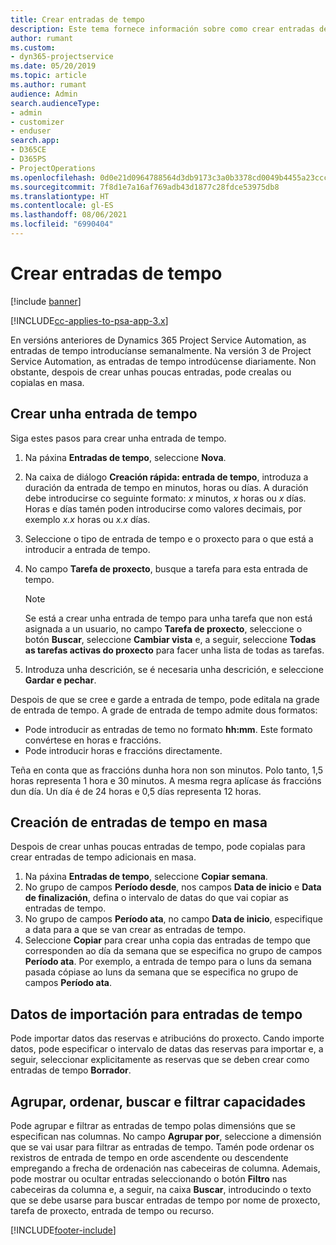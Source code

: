 ```yaml
---
title: Crear entradas de tempo
description: Este tema fornece información sobre como crear entradas de tempo.
author: rumant
ms.custom:
- dyn365-projectservice
ms.date: 05/20/2019
ms.topic: article
ms.author: rumant
audience: Admin
search.audienceType:
- admin
- customizer
- enduser
search.app:
- D365CE
- D365PS
- ProjectOperations
ms.openlocfilehash: 0d0e21d0964788564d3db9173c3a0b3378cd0049b4455a23ccc1bccd1c21d9e7
ms.sourcegitcommit: 7f8d1e7a16af769adb43d1877c28fdce53975db8
ms.translationtype: HT
ms.contentlocale: gl-ES
ms.lasthandoff: 08/06/2021
ms.locfileid: "6990404"
---
```

# <a name="create-time-entries"></a>Crear entradas de tempo

[!include [banner](../includes/psa-now-project-operations.md)]

[!INCLUDE[cc-applies-to-psa-app-3.x](../includes/cc-applies-to-psa-app-3x.md)]

En versións anteriores de Dynamics 365 Project Service Automation, as entradas de tempo introducíanse semanalmente. Na versión 3 de Project Service Automation, as entradas de tempo introdúcense diariamente. Non obstante, despois de crear unhas poucas entradas, pode crealas ou copialas en masa.

## <a name="create-a-time-entry"></a>Crear unha entrada de tempo

Siga estes pasos para crear unha entrada de tempo.

1. Na páxina **Entradas de tempo**, seleccione **Nova**.
2. Na caixa de diálogo **Creación rápida: entrada de tempo**, introduza a duración da entrada de tempo en minutos, horas ou días. A duración debe introducirse co seguinte formato: *x* minutos, *x* horas ou *x* días. Horas e días tamén poden introducirse como valores decimais, por exemplo *x.x* horas ou *x.x* días.
3. Seleccione o tipo de entrada de tempo e o proxecto para o que está a introducir a entrada de tempo.
4. No campo **Tarefa de proxecto**, busque a tarefa para esta entrada de tempo.

    > [!NOTE]
    > Se está a crear unha entrada de tempo para unha tarefa que non está asignada a un usuario, no campo **Tarefa de proxecto**, seleccione o botón **Buscar**, seleccione **Cambiar vista** e, a seguir, seleccione **Todas as tarefas activas do proxecto** para facer unha lista de todas as tarefas.

5. Introduza unha descrición, se é necesaria unha descrición, e seleccione **Gardar e pechar**.

Despois de que se cree e garde a entrada de tempo, pode editala na grade de entrada de tempo. A grade de entrada de tempo admite dous formatos:

- Pode introducir as entradas de temo no formato **hh:mm**. Este formato convértese en horas e fraccións.
- Pode introducir horas e fraccións directamente.

Teña en conta que as fraccións dunha hora non son minutos. Polo tanto, 1,5 horas representa 1 hora e 30 minutos. A mesma regra aplícase ás fraccións dun día. Un día é de 24 horas e 0,5 días representa 12 horas.

## <a name="bulk-create-time-entries"></a>Creación de entradas de tempo en masa

Despois de crear unhas poucas entradas de tempo, pode copialas para crear entradas de tempo adicionais en masa.

1. Na páxina **Entradas de tempo**, seleccione **Copiar semana**.
2. No grupo de campos **Período desde**, nos campos **Data de inicio** e **Data de finalización**, defina o intervalo de datas do que vai copiar as entradas de tempo.
3. No grupo de campos **Período ata**, no campo **Data de inicio**, especifique a data para a que se van crear as entradas de tempo.
4. Seleccione **Copiar** para crear unha copia das entradas de tempo que corresponden ao día da semana que se especifica no grupo de campos **Período ata**. Por exemplo, a entrada de tempo para o luns da semana pasada cópiase ao luns da semana que se especifica no grupo de campos **Período ata**.

## <a name="import-data-for-time-entries"></a>Datos de importación para entradas de tempo

Pode importar datos das reservas e atribucións do proxecto. Cando importe datos, pode especificar o intervalo de datas das reservas para importar e, a seguir, seleccionar explicitamente as reservas que se deben crear como entradas de tempo **Borrador**.

## <a name="group-by-sort-search-and-filter-capabilities"></a>Agrupar, ordenar, buscar e filtrar capacidades

Pode agrupar e filtrar as entradas de tempo polas dimensións que se especifican nas columnas. No campo **Agrupar por**, seleccione a dimensión que se vai usar para filtrar as entradas de tempo. Tamén pode ordenar os rexistros de entrada de tempo en orde ascendente ou descendente empregando a frecha de ordenación nas cabeceiras de columna. Ademais, pode mostrar ou ocultar entradas seleccionando o botón **Filtro** nas cabeceiras da columna e, a seguir, na caixa **Buscar**, introducindo o texto que se debe usarse para buscar entradas de tempo por nome de proxecto, tarefa de proxecto, entrada de tempo ou recurso.


[!INCLUDE[footer-include](../includes/footer-banner.md)]